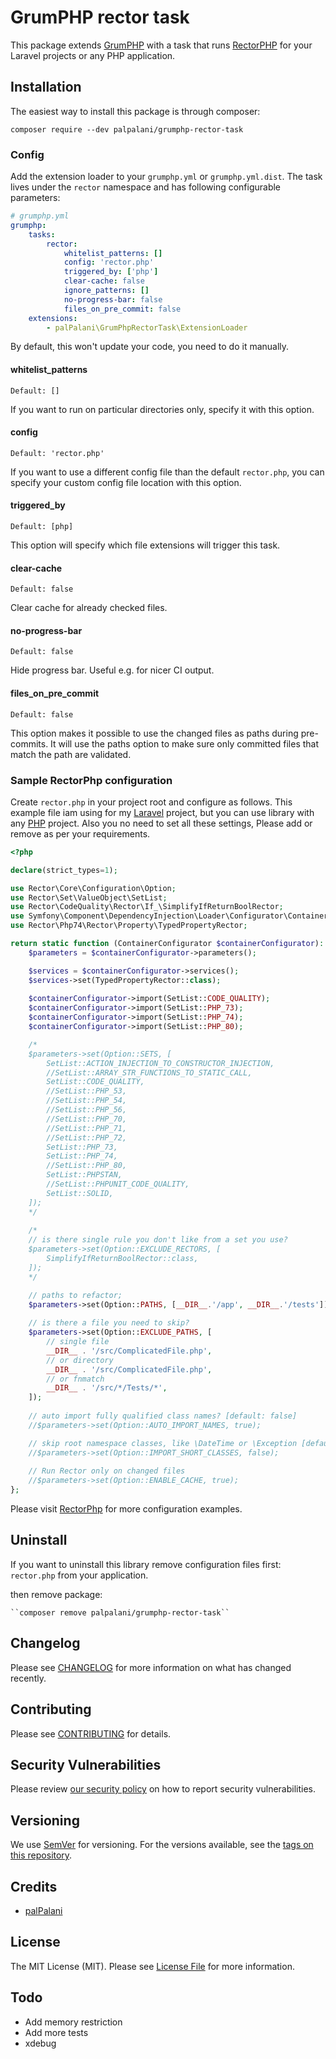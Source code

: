 # GrumPHP rector task

This package extends [GrumPHP](https://github.com/phpro/grumphp) 
with a task that runs [RectorPHP](https://github.com/rectorphp/rector) for
your Laravel projects or any PHP application.

## Installation

The easiest way to install this package is through composer:

``composer require --dev palpalani/grumphp-rector-task``

### Config

Add the extension loader to your `grumphp.yml` or `grumphp.yml.dist`.
The task lives under the `rector` namespace and has following 
configurable parameters:

````yml
# grumphp.yml
grumphp:
    tasks:
        rector:
            whitelist_patterns: []
            config: 'rector.php'
            triggered_by: ['php']
            clear-cache: false            
            ignore_patterns: []
            no-progress-bar: false
            files_on_pre_commit: false
    extensions:
        - palPalani\GrumPhpRectorTask\ExtensionLoader
````

By default, this won't update your code, you need to do it manually.

#### whitelist_patterns

`Default: []`

If you want to run on particular directories only, specify it with this option.

#### config

`Default: 'rector.php'`

If you want to use a different config file than the default `rector.php`, you can specify your custom config file location with this option.

#### triggered_by

`Default: [php]`

This option will specify which file extensions will trigger this task.

#### clear-cache

`Default: false`

Clear cache for already checked files.

#### no-progress-bar

`Default: false`

Hide progress bar. Useful e.g. for nicer CI output.

#### files_on_pre_commit

`Default: false`

This option makes it possible to use the changed files as paths during pre-commits. It will use the paths option to make sure only committed files that match the path are validated.

### Sample RectorPhp configuration

Create `rector.php` in your project root and configure as follows. This example file iam using for my [Laravel](https://laravel.com/) project, but you can use library with any [PHP](https://www.php.net/) project. Also you no need to set all these settings, Please add or remove as per your requirements.

```php
<?php

declare(strict_types=1);

use Rector\Core\Configuration\Option;
use Rector\Set\ValueObject\SetList;
use Rector\CodeQuality\Rector\If_\SimplifyIfReturnBoolRector;
use Symfony\Component\DependencyInjection\Loader\Configurator\ContainerConfigurator;
use Rector\Php74\Rector\Property\TypedPropertyRector;

return static function (ContainerConfigurator $containerConfigurator): void {
    $parameters = $containerConfigurator->parameters();

    $services = $containerConfigurator->services();
    $services->set(TypedPropertyRector::class);
    
    $containerConfigurator->import(SetList::CODE_QUALITY);
    $containerConfigurator->import(SetList::PHP_73);
    $containerConfigurator->import(SetList::PHP_74);
    $containerConfigurator->import(SetList::PHP_80);

    /*
    $parameters->set(Option::SETS, [
        SetList::ACTION_INJECTION_TO_CONSTRUCTOR_INJECTION,
        //SetList::ARRAY_STR_FUNCTIONS_TO_STATIC_CALL,
        SetList::CODE_QUALITY,
        //SetList::PHP_53,
        //SetList::PHP_54,
        //SetList::PHP_56,
        //SetList::PHP_70,
        //SetList::PHP_71,
        //SetList::PHP_72,
        SetList::PHP_73,
        SetList::PHP_74,
        //SetList::PHP_80,
        SetList::PHPSTAN,
        //SetList::PHPUNIT_CODE_QUALITY,
        SetList::SOLID,
    ]);
    */
    
    /*
    // is there single rule you don't like from a set you use?
    $parameters->set(Option::EXCLUDE_RECTORS, [
        SimplifyIfReturnBoolRector::class,
    ]);
    */

    // paths to refactor;
    $parameters->set(Option::PATHS, [__DIR__.'/app', __DIR__.'/tests']);
    
    // is there a file you need to skip?
    $parameters->set(Option::EXCLUDE_PATHS, [
        // single file
        __DIR__ . '/src/ComplicatedFile.php',
        // or directory
        __DIR__ . '/src/ComplicatedFile.php',
        // or fnmatch
        __DIR__ . '/src/*/Tests/*',
    ]);
    
    // auto import fully qualified class names? [default: false]
    //$parameters->set(Option::AUTO_IMPORT_NAMES, true);

    // skip root namespace classes, like \DateTime or \Exception [default: true]
    //$parameters->set(Option::IMPORT_SHORT_CLASSES, false);
    
    // Run Rector only on changed files
    //$parameters->set(Option::ENABLE_CACHE, true);
};
```

Please visit [RectorPhp](https://github.com/rectorphp/rector#features) for more configuration examples.

## Uninstall

If you want to uninstall this library remove configuration files first: `rector.php` from your application.

then remove package:

    ``composer remove palpalani/grumphp-rector-task``

## Changelog

Please see [CHANGELOG](CHANGELOG.md) for more information on what has changed recently.

## Contributing

Please see [CONTRIBUTING](.github/CONTRIBUTING.md) for details.

## Security Vulnerabilities

Please review [our security policy](../../security/policy) on how to report security vulnerabilities.

## Versioning

We use [SemVer](http://semver.org/) for versioning. For the versions available, see the [tags on this repository](https://github.com/palpalani/grumphp-rector-task/tags).

## Credits

- [palPalani](https://github.com/palpalani)

## License

The MIT License (MIT). Please see [License File](LICENSE.md) for more information.

## Todo
- Add memory restriction
- Add more tests
- xdebug
